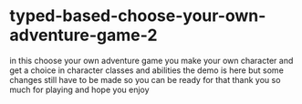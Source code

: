# typed-based-choose-your-own-adventure-game-2
in this choose your own adventure game you make your own character and get a choice in character classes and abilities
the demo is here but some changes still have to be made so you can be ready for that thank you so much for playing and hope you enjoy
